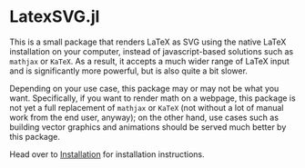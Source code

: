 # LatexSVG.jl

This is a small package that renders LaTeX as SVG using the native LaTeX installation on your computer, instead of javascript-based solutions such as `mathjax` or `KaTeX`. As a result, it accepts a much wider range of LaTeX input and is significantly more powerful, but is also quite a bit slower.

Depending on your use case, this package may or may not be what you want. Specifically, if you want to render math on a webpage, this package is not yet a full replacement of `mathjax` or `KaTeX` (not without a lot of manual work from the end user, anyway); on the other hand, use cases such as building vector graphics and animations should be served much better by this package.

Head over to [Installation](man/installation.md) for installation instructions.
